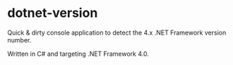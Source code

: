 # dotnet-version
Quick &amp; dirty console application to detect the 4.x .NET Framework version number.

Written in C# and targeting .NET Framework 4.0.

